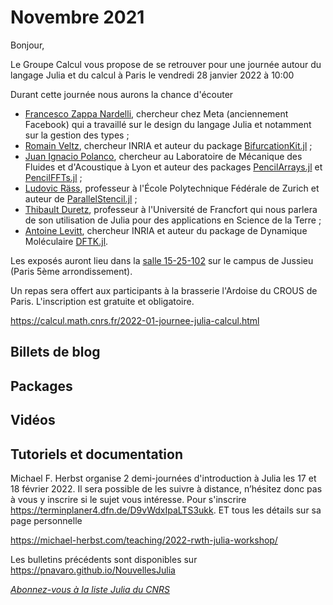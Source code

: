 # Novembre 2021 

Bonjour,

Le Groupe Calcul vous propose de se retrouver pour une journée autour du langage Julia et du calcul à Paris le vendredi 28 janvier 2022 à 10:00

Durant cette journée nous aurons la chance d'écouter

- [Francesco Zappa Nardelli](https://fzn.fr), chercheur chez Meta (anciennement Facebook) qui a travaillé sur le design du langage Julia et notamment sur la gestion des types ;
- [Romain Veltz](http://romainveltz.pythonanywhere.com), chercheur INRIA et auteur du package [BifurcationKit.jl](https://rveltz.github.io/BifurcationKit.jl/dev/) ;
- [Juan Ignacio Polanco](https://jipolanco.gitlab.io), chercheur au Laboratoire de Mécanique des Fluides et d'Acoustique à Lyon et auteur des packages [PencilArrays.jl](https://github.com/jipolanco/PencilArrays.jl) et [PencilFFTs.jl](https://github.com/jipolanco/PencilFFTs.jl) ;
- [Ludovic Räss](https://baug.ethz.ch/en/department/people/staff/personen-detail.MjcwOTYw.TGlzdC82NzksLTU1NTc1NDEwMQ==.html), professeur à l'École Polytechnique Fédérale de Zurich et auteur de [ParallelStencil.jl](https://github.com/omlins/ParallelStencil.jl) ;
- [Thibault Duretz](https://sites.google.com/site/thibaultduretz/), professeur à l'Université de Francfort qui nous parlera de son utilisation de Julia pour des applications en Science de la Terre ;
- [Antoine Levitt](http://antoine.levitt.fr), chercheur INRIA et auteur du package de Dynamique Moléculaire [DFTK.jl](https://juliamolsim.github.io/DFTK.jl/stable/).

Les exposés auront lieu dans la [salle 15-25-102](http://ufrmath.sorbonne-universite.fr/fr/plan-d-acces.html) sur le campus de Jussieu (Paris 5ème arrondissement).

Un repas sera offert aux participants à la brasserie l'Ardoise du CROUS de Paris. L'inscription est gratuite et obligatoire.

https://calcul.math.cnrs.fr/2022-01-journee-julia-calcul.html 



## Billets de blog

## Packages

## Vidéos

## Tutoriels et documentation

Michael F. Herbst organise 2 demi-journées d'introduction à Julia les 17 et 18 février 2022. Il sera possible de les
suivre à distance, n’hésitez donc pas à vous y inscrire si le sujet vous
intéresse. Pour s'inscrire https://terminplaner4.dfn.de/D9vWdxIpaLTS3ukk. ET tous les détails sur sa page personnelle 

https://michael-herbst.com/teaching/2022-rwth-julia-workshop/

Les bulletins précédents sont disponibles sur https://pnavaro.github.io/NouvellesJulia

[*Abonnez-vous à la liste Julia du CNRS*](https://listes.services.cnrs.fr/wws/subscribe/julia)
